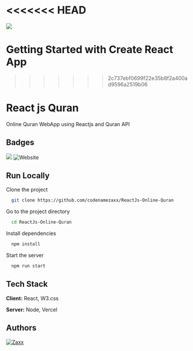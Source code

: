 <<<<<<< HEAD
=======
![](https://api.checklyhq.com/v1/badges/checks/393faa75-c1b4-46ce-be70-90c6d6c7565e?style=flat&theme=default&responseTime=true)

# Getting Started with Create React App
>>>>>>> 2c737ebf0699f22e35b8f2a400ad9596a2519b06

# React js Quran

Online Quran WebApp using Reactjs and Quran API

## Badges
![](https://api.checklyhq.com/v1/badges/checks/393faa75-c1b4-46ce-be70-90c6d6c7565e?style=flat&theme=default&responseTime=true)
![Website](https://img.shields.io/website?down_color=red&down_message=offline&style=flat-square&up_color=blue&up_message=online&url=https%3A%2F%2Freactjs-quran.vercel.app)


## Run Locally

Clone the project

```bash
  git clone https://github.com/codenamezaxx/ReactJs-Online-Quran
```

Go to the project directory

```bash
  cd ReactJs-Online-Quran
```

Install dependencies

```bash
  npm install
```

Start the server

```bash
  npm run start
```


## Tech Stack

**Client:** React, W3.css

**Server:** Node, Vercel


## Authors

[![Zaxx](https://img.shields.io/badge/lynk.id-Zaxx-blueviolet)](https://lynk.id/codenamezaxx)


